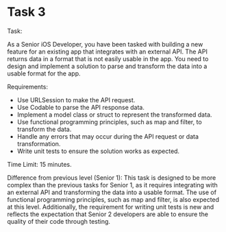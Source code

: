 # Task 3

Task:

As a Senior iOS Developer, you have been tasked with building a new feature for
an existing app that integrates with an external API. The API returns data in a
format that is not easily usable in the app. You need to design and implement a
solution to parse and transform the data into a usable format for the app.

Requirements:

-   Use URLSession to make the API request.
-   Use Codable to parse the API response data.
-   Implement a model class or struct to represent the transformed data.
-   Use functional programming principles, such as map and filter, to transform
    the data.
-   Handle any errors that may occur during the API request or data
    transformation.
-   Write unit tests to ensure the solution works as expected.

Time Limit: 15 minutes.

Difference from previous level (Senior 1): This task is designed to be more
complex than the previous tasks for Senior 1, as it requires integrating with an
external API and transforming the data into a usable format. The use of
functional programming principles, such as map and filter, is also expected at
this level. Additionally, the requirement for writing unit tests is new and
reflects the expectation that Senior 2 developers are able to ensure the quality
of their code through testing.
